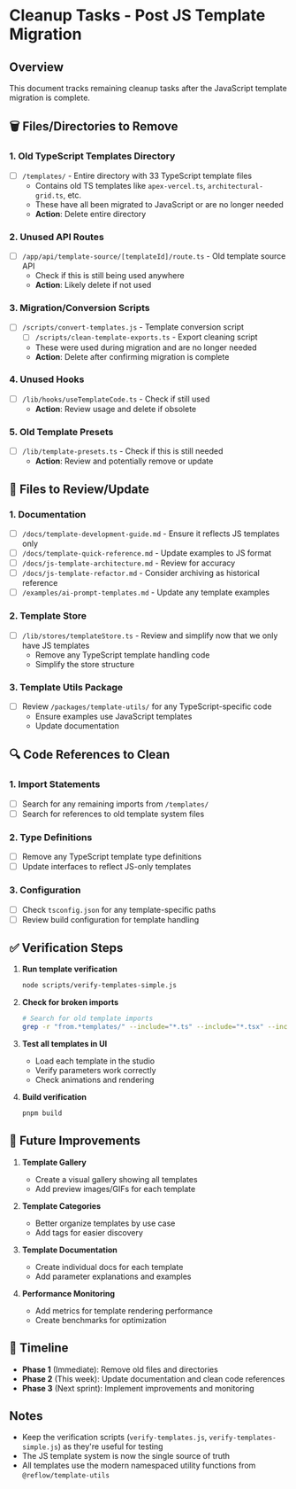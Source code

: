 # Cleanup Tasks - Post JS Template Migration

## Overview
This document tracks remaining cleanup tasks after the JavaScript template migration is complete.

## 🗑️ Files/Directories to Remove

### 1. Old TypeScript Templates Directory
- [ ] `/templates/` - Entire directory with 33 TypeScript template files
  - Contains old TS templates like `apex-vercel.ts`, `architectural-grid.ts`, etc.
  - These have all been migrated to JavaScript or are no longer needed
  - **Action**: Delete entire directory

### 2. Unused API Routes
- [ ] `/app/api/template-source/[templateId]/route.ts` - Old template source API
  - Check if this is still being used anywhere
  - **Action**: Likely delete if not used

### 3. Migration/Conversion Scripts
- [ ] `/scripts/convert-templates.js` - Template conversion script
  - [ ] `/scripts/clean-template-exports.ts` - Export cleaning script
  - These were used during migration and are no longer needed
  - **Action**: Delete after confirming migration is complete

### 4. Unused Hooks
- [ ] `/lib/hooks/useTemplateCode.ts` - Check if still used
  - **Action**: Review usage and delete if obsolete

### 5. Old Template Presets
- [ ] `/lib/template-presets.ts` - Check if this is still needed
  - **Action**: Review and potentially remove or update

## 📝 Files to Review/Update

### 1. Documentation
- [ ] `/docs/template-development-guide.md` - Ensure it reflects JS templates only
- [ ] `/docs/template-quick-reference.md` - Update examples to JS format
- [ ] `/docs/js-template-architecture.md` - Review for accuracy
- [ ] `/docs/js-template-refactor.md` - Consider archiving as historical reference
- [ ] `/examples/ai-prompt-templates.md` - Update any template examples

### 2. Template Store
- [ ] `/lib/stores/templateStore.ts` - Review and simplify now that we only have JS templates
  - Remove any TypeScript template handling code
  - Simplify the store structure

### 3. Template Utils Package
- [ ] Review `/packages/template-utils/` for any TypeScript-specific code
  - Ensure examples use JavaScript templates
  - Update documentation

## 🔍 Code References to Clean

### 1. Import Statements
- [ ] Search for any remaining imports from `/templates/`
- [ ] Search for references to old template system files

### 2. Type Definitions
- [ ] Remove any TypeScript template type definitions
- [ ] Update interfaces to reflect JS-only templates

### 3. Configuration
- [ ] Check `tsconfig.json` for any template-specific paths
- [ ] Review build configuration for template handling

## ✅ Verification Steps

1. **Run template verification**
   ```bash
   node scripts/verify-templates-simple.js
   ```

2. **Check for broken imports**
   ```bash
   # Search for old template imports
   grep -r "from.*templates/" --include="*.ts" --include="*.tsx" --include="*.js" --include="*.jsx" .
   ```

3. **Test all templates in UI**
   - Load each template in the studio
   - Verify parameters work correctly
   - Check animations and rendering

4. **Build verification**
   ```bash
   pnpm build
   ```

## 🚀 Future Improvements

1. **Template Gallery**
   - Create a visual gallery showing all templates
   - Add preview images/GIFs for each template

2. **Template Categories**
   - Better organize templates by use case
   - Add tags for easier discovery

3. **Template Documentation**
   - Create individual docs for each template
   - Add parameter explanations and examples

4. **Performance Monitoring**
   - Add metrics for template rendering performance
   - Create benchmarks for optimization

## 📅 Timeline

- **Phase 1** (Immediate): Remove old files and directories
- **Phase 2** (This week): Update documentation and clean code references
- **Phase 3** (Next sprint): Implement improvements and monitoring

## Notes

- Keep the verification scripts (`verify-templates.js`, `verify-templates-simple.js`) as they're useful for testing
- The JS template system is now the single source of truth
- All templates use the modern namespaced utility functions from `@reflow/template-utils`